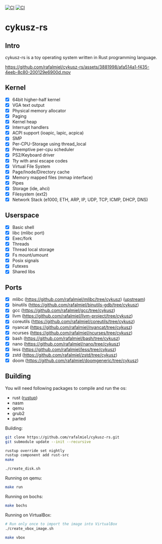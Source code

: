 [![CI](https://github.com/rafalmiel/cykusz-rs/actions/workflows/main.yml/badge.svg)](https://github.com/rafalmiel/cykusz-rs/actions/workflows/main.yml) [![CI](https://github.com/rafalmiel/cykusz-rs/actions/workflows/toolchain.yml/badge.svg)](https://github.com/rafalmiel/cykusz-rs/actions/workflows/toolchain.yml)

# cykusz-rs

## Intro

cykusz-rs is a toy operating system written in Rust programming language.

https://github.com/rafalmiel/cykusz-rs/assets/3881998/afa514a1-f435-4eeb-8c80-200129e6900d.mov

## Kernel

- [x] 64bit higher-half kernel
- [x] VGA text output
- [x] Physical memory allocator
- [x] Paging
- [x] Kernel heap
- [x] Interrupt handlers
- [x] ACPI support (ioapic, lapic, acpica)
- [x] SMP
- [x] Per-CPU-Storage using thread_local
- [x] Preemptive per-cpu scheduler
- [x] PS2/Keyboard driver
- [x] Tty with ansi escape codes
- [x] Virtual File System
- [x] Page/Inode/Directory cache
- [x] Memory mapped files (mmap interface)
- [x] Pipes
- [x] Storage (ide, ahci)
- [x] Filesystem (ext2)
- [x] Network Stack (e1000, ETH, ARP, IP, UDP, TCP, ICMP, DHCP, DNS)

## Userspace

- [x] Basic shell
- [x] libc (mlibc port)
- [x] Exec/fork
- [x] Threads
- [x] Thread local storage
- [x] Fs mount/umount
- [x] Posix signals
- [x] Futexes
- [x] Shared libs

## Ports

- [x] mlibc (<https://github.com/rafalmiel/mlibc/tree/cykusz>) ([upstream](https://github.com/managarm/mlibc))
- [x] binutils (<https://github.com/rafalmiel/binutils-gdb/tree/cykusz>)
- [x] gcc (<https://github.com/rafalmiel/gcc/tree/cykusz>)
- [x] llvm (<https://github.com/rafalmiel/llvm-project/tree/cykusz>)
- [x] coreutils (<https://github.com/rafalmiel/coreutils/tree/cykusz>)
- [x] nyancat (<https://github.com/rafalmiel/nyancat/tree/cykusz>)
- [x] ncurses (<https://github.com/rafalmiel/ncurses/tree/cykusz>)
- [x] bash (<https://github.com/rafalmiel/bash/tree/cykusz>)
- [x] nano (<https://github.com/rafalmiel/nano/tree/cykusz>)
- [x] less (<https://github.com/rafalmiel/less/tree/cykusz>)
- [x] zstd (<https://github.com/rafalmiel/zstd/tree/cykusz>)
- [x] doom (<https://github.com/rafalmiel/doomgeneric/tree/cykusz>)

## Building

You will need following packages to compile and run the os:
* rust ([rustup](https://rustup.rs/))
* nasm
* qemu
* grub2
* parted

Building:
```bash
git clone https://github.com/rafalmiel/cykusz-rs.git
git submodule update --init --recursive

rustup override set nightly
rustup component add rust-src
make

./create_disk.sh
```

Running on qemu:
```bash
make run
```

Running on bochs:
```bash
make bochs
```

Running on VirtualBox:
```bash
# Run only once to import the image into VirtualBox
./create_vbox_image.sh

make vbox
```

